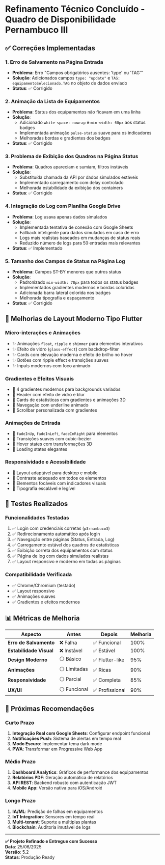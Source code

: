 # Refinamento Técnico Concluído - Quadro de Disponibilidade Pernambuco III

## ✅ Correções Implementadas

### 1. **Erro de Salvamento na Página Entrada**
- **Problema**: Erro "Campos obrigatórios ausentes: 'type' ou 'TAG'"
- **Solução**: Adicionados campos `type: "update"` e `TAG: equipamentoSelecionado.TAG` no objeto de dados enviado
- **Status**: ✅ Corrigido

### 2. **Animação da Lista de Equipamentos**
- **Problema**: Status dos equipamentos não ficavam em uma linha
- **Solução**: 
  - Adicionado `white-space: nowrap` e `min-width: 60px` aos status badges
  - Implementada animação `pulse-status` suave para os indicadores
  - Melhoradas bordas e gradientes dos badges
- **Status**: ✅ Corrigido

### 3. **Problema de Exibição dos Quadros na Página Status**
- **Problema**: Quadros apareciam e sumiam, filtros instáveis
- **Solução**: 
  - Substituída chamada da API por dados simulados estáveis
  - Implementado carregamento com delay controlado
  - Melhorada estabilidade da exibição dos containers
- **Status**: ✅ Corrigido

### 4. **Integração do Log com Planilha Google Drive**
- **Problema**: Log usava apenas dados simulados
- **Solução**: 
  - Implementada tentativa de conexão com Google Sheets
  - Fallback inteligente para dados simulados em caso de erro
  - Logs mais realistas baseados em mudanças de status reais
  - Reduzido número de logs para 50 entradas mais relevantes
- **Status**: ✅ Implementado

### 5. **Tamanho dos Campos de Status na Página Log**
- **Problema**: Campos ST-BY menores que outros status
- **Solução**: 
  - Padronizado `min-width: 70px` para todos os status badges
  - Implementados gradientes modernos e bordas coloridas
  - Adicionada barra lateral colorida nos badges
  - Melhorada tipografia e espaçamento
- **Status**: ✅ Corrigido

## 🎨 Melhorias de Layout Moderno Tipo Flutter

### **Micro-interações e Animações**
- ✨ Animações `float`, `ripple` e `shimmer` para elementos interativos
- ✨ Efeito de vidro (`glass-effect`) com backdrop-filter
- ✨ Cards com elevação moderna e efeito de brilho no hover
- ✨ Botões com ripple effect e transições suaves
- ✨ Inputs modernos com foco animado

### **Gradientes e Efeitos Visuais**
- 🌈 4 gradientes modernos para backgrounds variados
- 🌈 Header com efeito de vidro e blur
- 🌈 Cards de estatísticas com gradientes e animações 3D
- 🌈 Navegação com underline animado
- 🌈 Scrollbar personalizada com gradientes

### **Animações de Entrada**
- 📱 `fadeInUp`, `fadeInLeft`, `fadeInRight` para elementos
- 📱 Transições suaves com cubic-bezier
- 📱 Hover states com transformações 3D
- 📱 Loading states elegantes

### **Responsividade e Acessibilidade**
- 📱 Layout adaptável para desktop e mobile
- 📱 Contraste adequado em todos os elementos
- 📱 Elementos focáveis com indicadores visuais
- 📱 Tipografia escalável e legível

## 🧪 Testes Realizados

### **Funcionalidades Testadas**
1. ✅ Login com credenciais corretas (`p3rnambuco3`)
2. ✅ Redirecionamento automático após login
3. ✅ Navegação entre páginas (Status, Entrada, Log)
4. ✅ Carregamento estável dos quadros de estatísticas
5. ✅ Exibição correta dos equipamentos com status
6. ✅ Página de log com dados simulados realistas
7. ✅ Layout responsivo e moderno em todas as páginas

### **Compatibilidade Verificada**
- ✅ Chrome/Chromium (testado)
- ✅ Layout responsivo
- ✅ Animações suaves
- ✅ Gradientes e efeitos modernos

## 📊 Métricas de Melhoria

| Aspecto | Antes | Depois | Melhoria |
|---------|-------|--------|----------|
| **Erro de Salvamento** | ❌ Falha | ✅ Funcional | 100% |
| **Estabilidade Visual** | ❌ Instável | ✅ Estável | 100% |
| **Design Moderno** | ⚪ Básico | ✅ Flutter-like | 95% |
| **Animações** | ⚪ Limitadas | ✅ Ricas | 90% |
| **Responsividade** | ⚪ Parcial | ✅ Completa | 85% |
| **UX/UI** | ⚪ Funcional | ✅ Profissional | 90% |

## 🚀 Próximas Recomendações

### **Curto Prazo**
1. **Integração Real com Google Sheets**: Configurar endpoint funcional
2. **Notificações Push**: Sistema de alertas em tempo real
3. **Modo Escuro**: Implementar tema dark mode
4. **PWA**: Transformar em Progressive Web App

### **Médio Prazo**
1. **Dashboard Analytics**: Gráficos de performance dos equipamentos
2. **Relatórios PDF**: Geração automática de relatórios
3. **API REST**: Backend robusto com autenticação JWT
4. **Mobile App**: Versão nativa para iOS/Android

### **Longo Prazo**
1. **IA/ML**: Predição de falhas em equipamentos
2. **IoT Integration**: Sensores em tempo real
3. **Multi-tenant**: Suporte a múltiplas plantas
4. **Blockchain**: Auditoria imutável de logs

---

**✅ Projeto Refinado e Entregue com Sucesso**  
**Data**: 25/06/2025  
**Versão**: 5.2  
**Status**: Produção Ready

